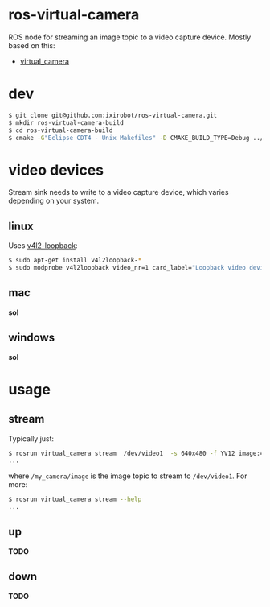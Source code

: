 ros-virtual-camera
==================

ROS node for streaming an image topic to  a video capture device. Mostly
based on this:

* [virtual_camera](https://github.com/czw90130/virtual_camera)

dev
===

```bash
$ git clone git@github.com:ixirobot/ros-virtual-camera.git
$ mkdir ros-virtual-camera-build
$ cd ros-virtual-camera-build
$ cmake -G"Eclipse CDT4 - Unix Makefiles" -D CMAKE_BUILD_TYPE=Debug ../ros-virtual-camera/
```

video devices
=============

Stream sink needs to write to a video capture device, which varies depending
on your system.

linux
-----

Uses [v4l2-loopback](https://github.com/umlaeute/v4l2loopback):

```bash
$ sudo apt-get install v4l2loopback-*
$ sudo modprobe v4l2loopback video_nr=1 card_label="Loopback video device 0"
```

mac
---

**sol**

windows
-------

**sol**

usage
=====

stream
------

Typically just:

```bash
$ rosrun virtual_camera stream  /dev/video1  -s 640x480 -f YV12 image:=/my_camera/image
...
```

where `/my_camera/image` is the image topic to stream to `/dev/video1`. For more:


```bash
$ rosrun virtual_camera stream --help
...
```

up
--

**TODO**

down
---

**TODO**

